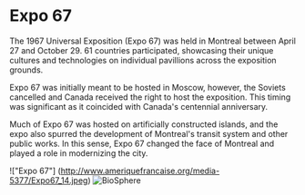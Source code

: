 # Expo 67
The 1967 Universal Exposition (Expo 67) was held in Montreal between April 27 and October 29. 61 countries participated, showcasing their unique cultures and technologies on individual pavillions across the exposition grounds. 

Expo 67 was initially meant to be hosted in Moscow, however, the Soviets cancelled and Canada received the right to host the exposition. This timing was significant as it coincided with Canada's centennial anniversary.

Much of Expo 67 was hosted on artificially constructed islands, and the expo also spurred the development of Montreal's transit system and other public works. In this sense, Expo 67 changed the face of Montreal and played a role in modernizing the city.

!["Expo 67"] (http://www.ameriquefrancaise.org/media-5377/Expo67_14.jpeg)
![BioSphere](https://www.google.com/url?sa=i&url=http%3A%2F%2Fmuseesmontreal.org%2Fen%2Fmuseums%2Fbiosphere-environment-museum&psig=AOvVaw2Y4z10HUHS6wTa-TE1gljE&ust=1588781010420000&source=images&cd=vfe&ved=0CAIQjRxqFwoTCPizuNCMnekCFQAAAAAdAAAAABAD)
